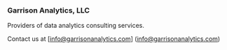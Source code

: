 ### Garrison Analytics, LLC

Providers of data analytics consulting services.

Contact us at [info@garrisonanalytics.com] (info@garrisonanalytics.com)

